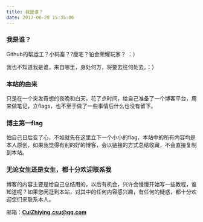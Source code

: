 ```yaml
---
title: 我是谁？
date: 2017-06-28 15:35:06
---
```

### 我是谁？
Github的帮运工？小码畜？?瘦宅？铂金荣耀玩家？ ：）

我也不知道我是谁，来自哪里，身处何方，将要去往何处去。：）

### 本站的由来
只是在一个突发奇想的夜晚和白天，花了点时间，给自己准备了一个博客平台，用来做笔记，立flags，也不至于做了一些事情后什么也没有留下。

### 博主第一flag
怕自己日后变了心，不如就先在这里立下一个小小的flag，本站中的所有内容均是本人原创，如果我觉得有别的好的博客，会以链接的方式总结收藏，不会直接复制到本站。

### 无论女生还是女生，都十分欢迎联系我
博客的内容主要是给自己总结用的，以后有机会，兴许会慢慢开始写一些教程，谁知道呢？如果您闲逛到本站，对其中的任何内容感兴趣，有任何的疑惑，都十分欢迎您们来联系本人。

邮箱：**CuiZhiying.csu@qq.com**
